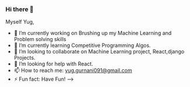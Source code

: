 ### Hi there 👋
Myself Yug,

- 🔭 I’m currently working on Brushing up my Machine Learning and Problem solving skills
- 🌱 I’m currently learning Competitive Programming Algos.
- 👯 I’m looking to collaborate on Machine Learning project, React,django Projects.
- 🤔 I’m looking for help with React.
- 📫 How to reach me: yug.gurnani091@gmail.com
- ⚡ Fun fact: Have Fun!
-->
